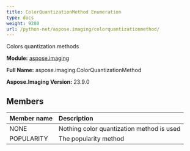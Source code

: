 ```yaml
---
title: ColorQuantizationMethod Enumeration
type: docs
weight: 9280
url: /python-net/aspose.imaging/colorquantizationmethod/
---
```


Colors quantization  methods

**Module:** [aspose.imaging](/imaging/python-net/aspose.imaging/)

**Full Name:** aspose.imaging.ColorQuantizationMethod

**Aspose.Imaging Version:** 23.9.0

## **Members**
| **Member name** | **Description** |
| :- | :- |
| NONE | Nothing color quantization method is used |
| POPULARITY | The popularity method |
